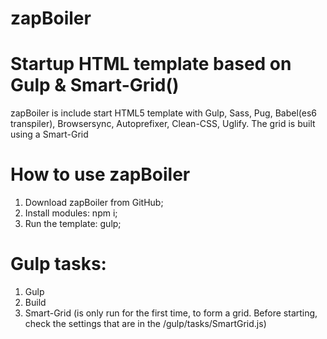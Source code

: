 # zapBoiler

# Startup HTML template based on Gulp & Smart-Grid()

zapBoiler is include start HTML5 template with Gulp, Sass, Pug, Babel(es6 transpiler), Browsersync, Autoprefixer, Clean-CSS, Uglify.
The grid is built using a Smart-Grid

# How to use zapBoiler

1.  Download zapBoiler from GitHub;
2.  Install modules: npm i;
3.  Run the template: gulp;

# Gulp tasks:

1.  Gulp
2.  Build
3.  Smart-Grid (is only run for the first time, to form a grid. Before starting, check the settings that are in the /gulp/tasks/SmartGrid.js)
